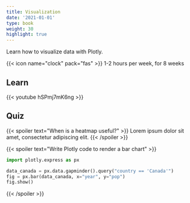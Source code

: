 ```yaml
---
title: Visualization
date: '2021-01-01'
type: book
weight: 30
highlight: true
---
```


Learn how to visualize data with Plotly.

<!--more-->

{{\< icon name="clock" pack="fas" >}} 1-2 hours per week, for 8 weeks

## Learn

{{\< youtube hSPmj7mK6ng >}}

## Quiz

{{\< spoiler text="When is a heatmap useful?" >}}
Lorem ipsum dolor sit amet, consectetur adipiscing elit.
{{\< /spoiler >}}

{{\< spoiler text="Write Plotly code to render a bar chart" >}}

```python
import plotly.express as px

data_canada = px.data.gapminder().query("country == 'Canada'")
fig = px.bar(data_canada, x="year", y="pop")
fig.show()
```

{{\< /spoiler >}}
